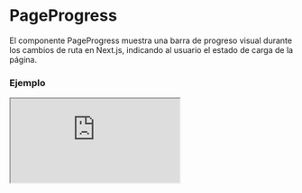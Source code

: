 # PageProgress

El componente PageProgress muestra una barra de progreso visual durante los cambios de ruta en Next.js, indicando al usuario el estado de carga de la página.

 

### Ejemplo

<iframe minHeightIframe="30dvh" src="https://fenextjs-component-storybook.vercel.app/iframe.html?args=&id=pageprogress-pageprogress--index&viewMode=story" />

### Importación

Para importar el componente PageProgress, se puede hacer desde fenextjs

```tsx copy
import { PageProgress } from "fenextjs";
```

### Parámetros

| Parámetro | Tipo | Requerido | Default | Descripcion |
| --------- | ---- | --------- | ------- | ----------- |
| className | string | no | '' | Clase CSS para personalizar el contenedor de la barra de progreso. |

### Storybook

Para ver el storybook del componente lo puede hacer con este [link](https://fenextjs-component-storybook.vercel.app/?path=/story/pageprogress-pageprogress--index)

### Usos

- Barra de progreso básica

```tsx copy
<PageProgress />
```

- Barra de progreso personalizada

```tsx copy
<PageProgress className="mi-clase-personalizada" />
```

